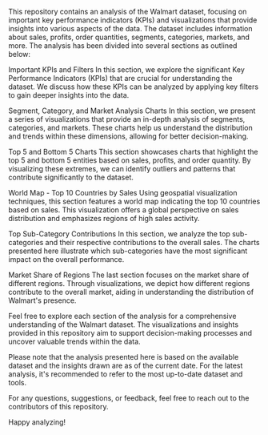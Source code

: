 This repository contains an analysis of the Walmart dataset, focusing on important key performance indicators (KPIs) and visualizations that provide insights into various aspects of the data. The dataset includes information about sales, profits, order quantities, segments, categories, markets, and more. The analysis has been divided into several sections as outlined below:

Important KPIs and Filters
In this section, we explore the significant Key Performance Indicators (KPIs) that are crucial for understanding the dataset. We discuss how these KPIs can be analyzed by applying key filters to gain deeper insights into the data.

Segment, Category, and Market Analysis Charts
In this section, we present a series of visualizations that provide an in-depth analysis of segments, categories, and markets. These charts help us understand the distribution and trends within these dimensions, allowing for better decision-making.

Top 5 and Bottom 5 Charts
This section showcases charts that highlight the top 5 and bottom 5 entities based on sales, profits, and order quantity. By visualizing these extremes, we can identify outliers and patterns that contribute significantly to the dataset.

World Map - Top 10 Countries by Sales
Using geospatial visualization techniques, this section features a world map indicating the top 10 countries based on sales. This visualization offers a global perspective on sales distribution and emphasizes regions of high sales activity.

Top Sub-Category Contributions
In this section, we analyze the top sub-categories and their respective contributions to the overall sales. The charts presented here illustrate which sub-categories have the most significant impact on the overall performance.

Market Share of Regions
The last section focuses on the market share of different regions. Through visualizations, we depict how different regions contribute to the overall market, aiding in understanding the distribution of Walmart's presence.

Feel free to explore each section of the analysis for a comprehensive understanding of the Walmart dataset. The visualizations and insights provided in this repository aim to support decision-making processes and uncover valuable trends within the data.

Please note that the analysis presented here is based on the available dataset and the insights drawn are as of the current date. For the latest analysis, it's recommended to refer to the most up-to-date dataset and tools.

For any questions, suggestions, or feedback, feel free to reach out to the contributors of this repository.

Happy analyzing!
